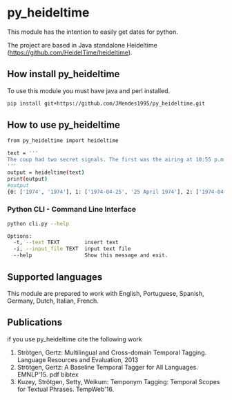 # py_heideltime
This module has the intention to easily get dates for python.

The project are based in Java standalone Heideltime (https://github.com/HeidelTime/heideltime).

## How install py_heideltime
To use this module you must have java and perl installed.
```bash
pip install git+https://github.com/JMendes1995/py_heideltime.git
```

## How to use py_heideltime
```bash
from py_heideltime import heideltime

text = '''
The coup had two secret signals. The first was the airing at 10:55 p.m. of Paulo de Carvalho's "E Depois do Adeus" (Portugal's entry in the 1974 Eurovision Song Contest) on Emissores Associados de Lisboa, which alerted the rebel captains and soldiers to begin the coup. The second signal came on 25 April 1974 at 12:20 a.m., when Rádio Renascença broadcast "Grândola, Vila Morena" (a song by Zeca Afonso, an influential political folk musician and singer who was banned from Portuguese radio at the time). The MFA gave the signals to take over strategic points of power in the country.
'''
output = heideltime(text)
print(output)
#output
{0: ['1974', '1974'], 1: ['1974-04-25', '25 April 1974'], 2: ['1974-04-25T12:20', '12:20 a.m.']}
```

### Python CLI -  Command Line Interface
``` bash
python cli.py --help

Options:
  -t, --text TEXT        insert text
  -i, --input_file TEXT  input text file
  --help                 Show this message and exit.
```

## Supported languages

This module are prepared to work with English, Portuguese, Spanish, Germany, Dutch, Italian, French. 


## Publications 
if you use py_heideltime cite the following work
 1. Strötgen, Gertz: Multilingual and Cross-domain Temporal Tagging. Language Resources and Evaluation, 2013
 2. Strötgen, Gertz: A Baseline Temporal Tagger for All Languages. EMNLP'15. pdf bibtex
 3. Kuzey, Strötgen, Setty, Weikum: Temponym Tagging: Temporal Scopes for Textual Phrases. TempWeb'16. 

